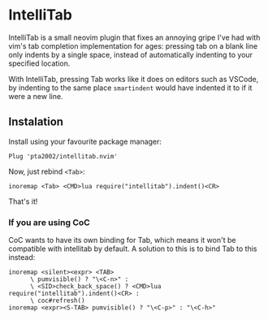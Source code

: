 # IntelliTab
IntelliTab is a small neovim plugin that fixes an annoying gripe I've had with
vim's tab completion implementation for ages: pressing tab on a blank line only
indents by a single space, instead of automatically indenting to your specified
location.

With IntelliTab, pressing Tab works like it does on editors such as VSCode, by
indenting to the same place `smartindent` would have indented it to if it were
a new line.

## Instalation
Install using your favourite package manager:

```vim
Plug 'pta2002/intellitab.nvim'
```

Now, just rebind `<Tab>`:

```vim
inoremap <Tab> <CMD>lua require("intellitab").indent()<CR>
```

That's it!

### If you are using CoC
CoC wants to have its own binding for Tab, which means it won't be compatible with intellitab by default. A solution to this is to bind Tab to this instead:

```vim
inoremap <silent><expr> <TAB>
      \ pumvisible() ? "\<C-n>" :
      \ <SID>check_back_space() ? <CMD>lua require("intellitab").indent()<CR> :
      \ coc#refresh()
inoremap <expr><S-TAB> pumvisible() ? "\<C-p>" : "\<C-h>"
```
